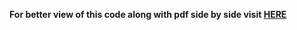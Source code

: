 **For better view of this code along with pdf side by side visit [HERE](https://www.overleaf.com/read/dstmvkgdwnsy)**
